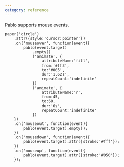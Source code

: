```yaml
---
category: reference
---
```


Pablo supports mouse events.

    paper('circle')
        .attr({style:'cursor:pointer'})
        .on('mouseover', function(event){
            pablo(event.target)
                .empty()
                ('animate', {
                    attributeName:'fill',
                    from:'#ff3',
                    to:'#005',
                    dur:'1.62s',
                    repeatCount:'indefinite'
                })
                ('animate', {
                    attributeName:'r',
                    from:45,
                    to:60,
                    dur:'6s',
                    repeatCount:'indefinite'
                })
        })
        .on('mouseout', function(event){
            pablo(event.target).empty();
        })
        .on('mousedown', function(event){
            pablo(event.target).attr({stroke:'#fff'});
        })
        .on('mouseup', function(event){
            pablo(event.target).attr({stroke:'#050'});
        });